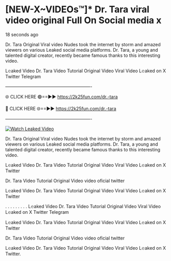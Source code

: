 # [NEW-X~VIDEOs™]* Dr. Tara viral video original Full On Social media x

18 seconds ago

Dr. Tara Original Viral video Nudes took the internet by storm and amazed viewers on various Leaked social media platforms. Dr. Tara, a young and talented digital creator, recently became famous thanks to this interesting video.

L𝚎aked Video Dr. Tara Video Tutorial Original Video Viral Video L𝚎aked on X Twitter Telegram

———————————————————-

🌐 CLICK HERE 🟢==►► https://2k25fun.com/dr.-tara

🔴 CLICK HERE 🌐==►► https://2k25fun.com/dr.-tara

———————————————————-

[![Watch Leaked Video](https://miro.medium.com/v2/resize:fit:828/format:webp/1*cilzJN44JGOrTw9NJCrNHA.gif "Watch Leaked Video")](https://2k25fun.com/dr.-tara)

Dr. Tara Original Viral video Nudes took the internet by storm and amazed viewers on various Leaked social media platforms. Dr. Tara, a young and talented digital creator, recently became famous thanks to this interesting video.

L𝚎aked Video Dr. Tara Video Tutorial Original Video Viral Video L𝚎aked on X Twitter

Dr. Tara Video Tutorial Original Video video oficial twitter

L𝚎aked Video Dr. Tara Video Tutorial Original Video Viral Video L𝚎aked on X Twitter

. . . . . . . . . L𝚎aked Video Dr. Tara Video Tutorial Original Video Viral Video L𝚎aked on X Twitter Telegram

L𝚎aked Video Dr. Tara Video Tutorial Original Video Viral Video L𝚎aked on X Twitter

Dr. Tara Video Tutorial Original Video video oficial twitter

L𝚎aked Video Dr. Tara Video Tutorial Original Video Viral Video L𝚎aked on X Twitter.